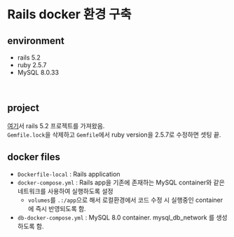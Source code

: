 # Rails docker 환경 구축
## environment
- rails 5.2
- ruby 2.5.7
- MySQL 8.0.33
<br>

## project
[여기](https://github.com/fastruby/rails_5_2_sample)서 rails 5.2 프로젝트를 가져왔음.<br>
`Gemfile.lock`을 삭제하고 `Gemfile`에서 ruby version을 2.5.7로 수정하면 셋팅 끝.
<br>

## docker files
- `Dockerfile-local` : Rails application
- `docker-compose.yml` : Rails app을 기존에 존재하는 MySQL container와 같은 네트워크를 사용하여 실행하도록 설정
  - `volumes`를 `.:/app`으로 해서 로컬환경에서 코드 수정 시 실행중인 container에 즉시 반영되도록 함. 
- `db-docker-compose.yml` : MySQL 8.0 container. mysql_db_network 를 생성하도록 함.
